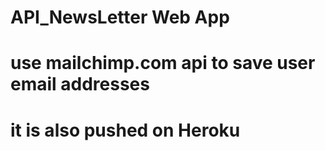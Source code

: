 # API_NewsLetter Web App
# use mailchimp.com api to save user email addresses 
# it is also pushed on Heroku
